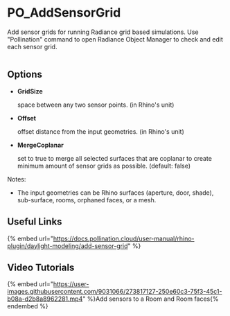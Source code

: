 # PO_AddSensorGrid

Add sensor grids for running Radiance grid based simulations. Use &quot;Pollination&quot; command to open Radiance Object Manager to check and edit each sensor grid.

<div>
<figure>
  <img src="https://user-images.githubusercontent.com/2915573/209876729-cd50c983-a1d6-413e-a1ae-e8148705cecc.gif" alt="">
</figure>
</div>

## Options

* **GridSize**

  space between any two sensor points. (in Rhino&apos;s unit)

* **Offset**

  offset distance from the input geometries. (in Rhino&apos;s unit)

* **MergeCoplanar**

  set to true to merge all selected surfaces that are coplanar to create minimum amount of sensor grids as possible. (default: false)

Notes:

* The input geometries can be Rhino surfaces (aperture, door, shade), sub-surface, rooms, orphaned faces, or a mesh.

## Useful Links

{% embed url="https://docs.pollination.cloud/user-manual/rhino-plugin/daylight-modeling/add-sensor-grid" %}

## Video Tutorials

{% embed url="https://user-images.githubusercontent.com/9031066/273817127-250e60c3-75f3-45c1-b08a-d2b8a8962281.mp4" %}Add sensors to a Room and Room faces{% endembed %}

